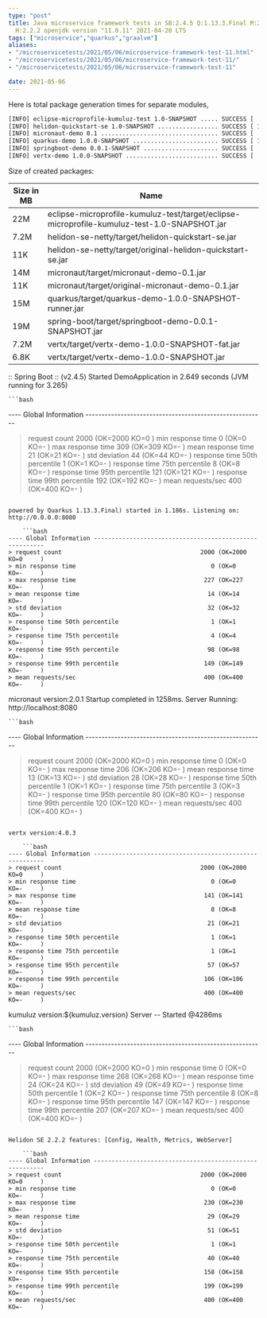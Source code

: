 ```yaml
---
type: "post"
title: Java microservice framework tests in SB:2.4.5 Q:1.13.3.Final M:2.5.1 V:4.0.3
  H:2.2.2 openjdk version "11.0.11" 2021-04-20 LTS
tags: ["microservice","quarkus","graalvm"]
aliases:
- "/microservicetests/2021/05/06/microservice-framework-test-11.html"
- "/microservicetests/2021/05/06/microservice-framework-test-11/"
- "/microservicetests/2021/05/06/microservice-framework-test-11"

date: 2021-05-06
---
```

 
Here is total package generation times for separate modules,
```bash
[INFO] eclipse-microprofile-kumuluz-test 1.0-SNAPSHOT ..... SUCCESS [  4.385 s]
[INFO] helidon-quickstart-se 1.0-SNAPSHOT ................. SUCCESS [ 11.382 s]
[INFO] micronaut-demo 0.1 ................................. SUCCESS [  8.021 s]
[INFO] quarkus-demo 1.0.0-SNAPSHOT ........................ SUCCESS [ 16.491 s]
[INFO] springboot-demo 0.0.1-SNAPSHOT ..................... SUCCESS [  7.936 s]
[INFO] vertx-demo 1.0.0-SNAPSHOT .......................... SUCCESS [  5.355 s]
```
Size of created packages:

| Size in MB |  Name |
|------------|-------|
| 22M | eclipse-microprofile-kumuluz-test/target/eclipse-microprofile-kumuluz-test-1.0-SNAPSHOT.jar |
| 7.2M | helidon-se-netty/target/helidon-quickstart-se.jar |
| 11K | helidon-se-netty/target/original-helidon-quickstart-se.jar |
| 14M | micronaut/target/micronaut-demo-0.1.jar |
| 11K | micronaut/target/original-micronaut-demo-0.1.jar |
| 15M | quarkus/target/quarkus-demo-1.0.0-SNAPSHOT-runner.jar |
| 19M | spring-boot/target/springboot-demo-0.0.1-SNAPSHOT.jar |
| 7.2M | vertx/target/vertx-demo-1.0.0-SNAPSHOT-fat.jar |
| 6.8K | vertx/target/vertx-demo-1.0.0-SNAPSHOT.jar |


:: Spring Boot :: (v2.4.5) Started DemoApplication in 2.649 seconds (JVM running for 3.265)

    ```bash
---- Global Information --------------------------------------------------------
> request count                                       2000 (OK=2000   KO=0     )
> min response time                                      0 (OK=0      KO=-     )
> max response time                                    309 (OK=309    KO=-     )
> mean response time                                    21 (OK=21     KO=-     )
> std deviation                                         44 (OK=44     KO=-     )
> response time 50th percentile                          1 (OK=1      KO=-     )
> response time 75th percentile                          8 (OK=8      KO=-     )
> response time 95th percentile                        121 (OK=121    KO=-     )
> response time 99th percentile                        192 (OK=192    KO=-     )
> mean requests/sec                                    400 (OK=400    KO=-     )
```

powered by Quarkus 1.13.3.Final) started in 1.186s. Listening on: http://0.0.0.0:8080

    ```bash
---- Global Information --------------------------------------------------------
> request count                                       2000 (OK=2000   KO=0     )
> min response time                                      0 (OK=0      KO=-     )
> max response time                                    227 (OK=227    KO=-     )
> mean response time                                    14 (OK=14     KO=-     )
> std deviation                                         32 (OK=32     KO=-     )
> response time 50th percentile                          1 (OK=1      KO=-     )
> response time 75th percentile                          4 (OK=4      KO=-     )
> response time 95th percentile                         98 (OK=98     KO=-     )
> response time 99th percentile                        149 (OK=149    KO=-     )
> mean requests/sec                                    400 (OK=400    KO=-     )
```

micronaut version:2.0.1 Startup completed in 1258ms. Server Running: http://localhost:8080

    ```bash
---- Global Information --------------------------------------------------------
> request count                                       2000 (OK=2000   KO=0     )
> min response time                                      0 (OK=0      KO=-     )
> max response time                                    206 (OK=206    KO=-     )
> mean response time                                    13 (OK=13     KO=-     )
> std deviation                                         28 (OK=28     KO=-     )
> response time 50th percentile                          1 (OK=1      KO=-     )
> response time 75th percentile                          3 (OK=3      KO=-     )
> response time 95th percentile                         80 (OK=80     KO=-     )
> response time 99th percentile                        120 (OK=120    KO=-     )
> mean requests/sec                                    400 (OK=400    KO=-     )
```

vertx version:4.0.3

    ```bash
---- Global Information --------------------------------------------------------
> request count                                       2000 (OK=2000   KO=0     )
> min response time                                      0 (OK=0      KO=-     )
> max response time                                    141 (OK=141    KO=-     )
> mean response time                                     8 (OK=8      KO=-     )
> std deviation                                         21 (OK=21     KO=-     )
> response time 50th percentile                          1 (OK=1      KO=-     )
> response time 75th percentile                          1 (OK=1      KO=-     )
> response time 95th percentile                         57 (OK=57     KO=-     )
> response time 99th percentile                        106 (OK=106    KO=-     )
> mean requests/sec                                    400 (OK=400    KO=-     )
```

kumuluz version:${kumuluz.version} Server -- Started @4286ms

    ```bash
---- Global Information --------------------------------------------------------
> request count                                       2000 (OK=2000   KO=0     )
> min response time                                      0 (OK=0      KO=-     )
> max response time                                    268 (OK=268    KO=-     )
> mean response time                                    24 (OK=24     KO=-     )
> std deviation                                         49 (OK=49     KO=-     )
> response time 50th percentile                          1 (OK=2      KO=-     )
> response time 75th percentile                          8 (OK=8      KO=-     )
> response time 95th percentile                        147 (OK=147    KO=-     )
> response time 99th percentile                        207 (OK=207    KO=-     )
> mean requests/sec                                    400 (OK=400    KO=-     )
```

Helidon SE 2.2.2 features: [Config, Health, Metrics, WebServer]

    ```bash
---- Global Information --------------------------------------------------------
> request count                                       2000 (OK=2000   KO=0     )
> min response time                                      0 (OK=0      KO=-     )
> max response time                                    230 (OK=230    KO=-     )
> mean response time                                    29 (OK=29     KO=-     )
> std deviation                                         51 (OK=51     KO=-     )
> response time 50th percentile                          1 (OK=1      KO=-     )
> response time 75th percentile                         40 (OK=40     KO=-     )
> response time 95th percentile                        158 (OK=158    KO=-     )
> response time 99th percentile                        199 (OK=199    KO=-     )
> mean requests/sec                                    400 (OK=400    KO=-     )
```
